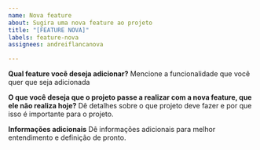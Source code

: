 ```yaml
---
name: Nova feature
about: Sugira uma nova feature ao projeto
title: "[FEATURE NOVA]"
labels: feature-nova
assignees: andreiflancanova

---
```


**Qual feature você deseja adicionar?**
Mencione a funcionalidade que você quer que seja adicionada

**O que você deseja que o projeto passe a realizar com a nova feature, que ele não realiza hoje?**
Dê detalhes sobre o que projeto deve fazer e por que isso é importante para o projeto.

**Informações adicionais**
Dê informações adicionais para melhor entendimento e definição de pronto.
